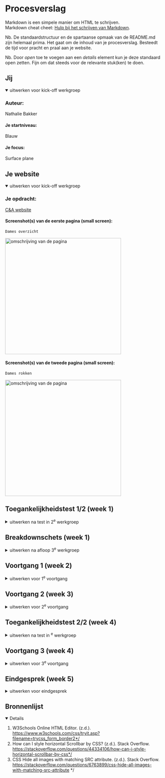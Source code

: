 # Procesverslag
Markdown is een simpele manier om HTML te schrijven.  
Markdown cheat cheet: [Hulp bij het schrijven van Markdown](https://github.com/adam-p/markdown-here/wiki/Markdown-Cheatsheet).

Nb. De standaardstructuur en de spartaanse opmaak van de README.md zijn helemaal prima. Het gaat om de inhoud van je procesverslag. Besteedt de tijd voor pracht en praal aan je website.

Nb. Door *open* toe te voegen aan een *details* element kun je deze standaard open zetten. Fijn om dat steeds voor de relevante stuk(ken) te doen.





## Jij

<details open>
  <summary>uitwerken voor kick-off werkgroep</summary>

  ### Auteur:
  Nathalie Bakker

  #### Je startniveau:
  Blauw

  #### Je focus:
  Surface plane
 
</details>





## Je website

<details open>
  <summary>uitwerken voor kick-off werkgroep</summary>

  ### Je opdracht:
  <a href="https://www.c-and-a.com/nl/nl/shop/dames"> C&A website</a> 

  #### Screenshot(s) van de eerste pagina (small screen): 
    Dames overzicht 
  <img src="readme-images/screenshot_damesoverzicht.png" width="375px" alt="omschrijving van de pagina">

  #### Screenshot(s) van de tweede pagina (small screen):
    Dames rokken
  <img src="readme-images/screenshot_detailpagina.png" width="375px" alt="omschrijving van de pagina">
 
</details>



## Toegankelijkheidstest 1/2 (week 1)

<details>
  <summary>uitwerken na test in 2<sup>e</sup> werkgroep</summary>

  ### Bevindingen
  Lijst met je bevindingen die in de test naar voren kwamen:
 
Test met kleurenbril #0779P
- De kleuren van de kleding zijn heel anders, paars lijkt grijs.
- Alles is duidelijk te zien behalve de kleuren.
- De teksten zijn duidelijk leesbaar

Test met combined loss diabetic eye disease bril
- Moeilijk om kleine tekstjes te lezen.
- Wat grotere teksten zijn wel goed te lezen.
- Plaatjes zijn redelijk goed te zien.
- Lastig om details te zien.
- Ze moet haar hoofd steeds draaien om de content goed te kunnen zien.

Screenreader test: 
- Bij dames pagina van heading level 1 naar 3 naar 2, geen logische structuur
- Bij dames pagina staat niet beschreven wat link van www.c-a.com/foryou is
- Bij links nu ontdekken en nu shoppen, weet je niet waar je naartoe wordt geleid.
- Er wordt te veel informatie opgelezen bij andere productlinks op detailpagina.
- Koppeling wordt vaak meerdere keren opgelezen
</details>



## Breakdownschets (week 1)

<details>
  <summary>uitwerken na afloop 3<sup>e</sup> werkgroep</summary>

  ### de hele pagina: 
  <img src="readme-images/breakdown_damespagina.png" width="375px" alt="breakdown van de hele pagina">
  <img src="readme-images/breakdown_detailpagina.png" width="375px" alt="breakdown van de hele pagina">

  ### dynamisch deel slideshow: 
  <img src="readme-images/breakdown_slideshow.png" width="375px" alt="breakdown van een dynamisch deel">

  ### dynamisch deel uitklapmenu: 
  <img src="readme-images/breakdown_menu.png" width="375px" alt="breakdown van nog een dynamisch deel">

</details>





## Voortgang 1 (week 2)

<details>
  <summary>uitwerken voor 1<sup>e</sup> voortgang</summary>
    Op onderstaande afbeelding is te zien hoe mijn HTML structuur er uit zag.
    <img src="readme-images/html_structuur.jpeg" width="375px" alt="HTML structuur">
  
    Op onderstaande afbeelding is te zien hoe ik heb geoefend met typografie.
    
    <img src="readme-images/oefening_tekst.png" width="375px" alt="HTML structuur">



  ### Stand van zaken
  Deze week ben ik begonnen met het maken van de basis van mijn HTML. Dit ging best goed volgens mij. Ik vond het af en toe wel lastig om te bepalen of iets een section of een article was. 
  Verder heb ik alle oefeningen gemaakt. De oefening met het hamburgermenu vond ik wel lastig. Ik kwam best wel ver met de oefening, maar de laatste paar stappen lukten me helaas niet. Deze stappen wil ik       
  daarom met de docent bespreken tijdens mijn voortgangsgesprek.

  ### Agenda voor meeting
  samen met je groepje opstellen                          

  | Nathalie      | Sosan          | Fouzia    | |
  | ---            | ---                | ---          | ---              |
  | Hamburgermenu bespreken  | HTML laten checken             | Toegankelijkheid bespreken    |
 

  ### Verslag van meeting
  hier na afloop snel de uitkomsten van de meeting vastleggen

  - De laatste 2 stappen van de hamburgermenu opdracht heeft de docent aan mij uitgelegd.
  - De docent heeft mijn HTML structuur gecontroleerd en me tips gegeven om het beter te maken.
  - Ik heb meegekeken met de HTML structuren van de andere leerlingen.

</details>





## Voortgang 2 (week 3)

<details>
  <summary>uitwerken voor 2<sup>e</sup> voortgang</summary>
  

  ### Stand van zaken
  hier dit ging goed & dit was lastig (neem ook screenshots op van delen van je website en code)
  Tijdens deze week ging het maken van het hamburgermenu in mijn eigen website best goed, aangezien ik hem werkend kreeg. Wel was er een plaatje wat over het menu heen ging. In de les heb ik toen aan de docent gevraag hoe ik het plaatje naar achteren moest krijgen. Dit bleek met z-index te moeten. Nu moet ik nog zorgen dat het menu knopje het C&A logo is i.p.v. een knopje met menu erin. 
   <img src="Schermafbeelding_hamburgermenu.png" width="375px" alt="Hamburgermenu">
   <img src="hamburgermenu_uitklap.png" width="375px" alt="Hamburgermenu uitgeklapt">
   
  Ik wilde ook graag mijn plaatjes scrollbaar maken. Dit lukte me alleen nog niet tot dusver. Ik heb daarom in de les aan Donna gevraagd hoe ik dit het beste kan doen. Na haar tips was het me gelukkig wel gelukt. Later was ik ook nog bezig met het plaatsen van de tekst voor de plaatjes. Bij het eerste plaatje was dit me gelukt. Bij het tweede plaatje wilde de tekst helaas niet verder naar rechts dan het scherm breed was. Dit wil ik tijdens het voortgangsgesprek graag bespreken met 1 van de assistenten.
   <img src="Schermafbeelding_scroll.png" width="375px" alt="HTML structuur">


  ### Agenda voor meeting
  samen met je groepje opstellen

  | Nathalie      | Sosan          | Fouzia    |        |
  | --            | ---                | ---          | ---              |
  | Vragen hoe ik een uitklapmenu kan maken  |  | HTML structuur laten nakijken   |     |
  | Vragen hoe ik tekst in scrollvak op de juiste plek krijg. |  |  |  |
  | Tekstvlak uit laten klappen |  |  |  |



  ### Verslag van meeting

  - Uiteindelijk hebben we de prioriteit gelegd bij het proberen te zorgen dat de tekst op de juiste plek in het scrollvak komt te staan. De student assistent zei dat ik mijn flexbox beter in een grid kon veranderen. Dit hadden we toen gedaan, maar het lukte niet om de plaatjes en teksten op de juiste plekken te krijgen. Toen het uur om was, stonden mijn tekst en plaatjes dus beide niet op de goede plek. 

</details>




 
## Toegankelijkheidstest 2/2 (week 4)

<details>
  <summary>uitwerken na test in <sup>e</sup> werkgroep</summary>

  ### Bevindingen
  Lijst met je bevindingen die in de test naar voren kwamen (geef ook aan wat er verbeterd is):
  - De alt teksten zijn verbeterd, zodat het duidelijk is wat er gebeurt als je op een link klikt.
  - De heading levels zijn op de juiste manier gebruikt.
  - Alle afbeeldingen hebben nu een alt tekst die de afbeelding gedetailleerd beschrijft.

</details>



## Voortgang 3 (week 4)

<details>
  <summary>uitwerken voor 3<sup>e</sup> voortgang</summary>

  ### Stand van zaken
  hier dit ging goed & dit was lastig
  
  Omdat het niet lukte met het juist positioneren van de tekst in de plaatjes heb ik een medestudent die heel goed is in coderen om hulp gevraagd. Hij zei dat ik de grid weer terug moest veranderen naar een flexbox. Ik heb alles toen weer veranderd naar de manier waarop ik het eerst had, zodat de plaatjes in ieder geval weer op de juiste plek stonden. Uiteindelijk bleek dat ik alleen was vergeten om mijn ul een position: relative te geven. Toen ik dit had gedaan stonden mijn teksten op de juiste plekken. 
<img src="readme-images/tekst_scrollvak.png" width="375px" alt="Tekst op juiste plek in afbeeldingen van het scrollvak">
  
  Verder heb ik afgelopen maandag 04-12 mijn tweede website pagina grotendeels gemaakt. Ik liep hierbij wel tegen wat kleine dingetjes aan, zoals elementen die niet naar de juiste plek wilden. Uiteindelijk heb ik dit gelukkig met de hulp van Donna op kunnen lossen. Ik had ook samen met haar gekeken naar mijn scrollbalken. Eerst wilde ik deze namelijk weghalen, maar zij vertelde me dat ik ze ook gewoon kon stylen. Dit had ze zelf ook nog nooit gedaan, maar we kwamen er gelukkig wel uit na even op Google te hebben gekeken.

  Ook ben ik deze week bezig geweest met het stylen van de focusstate van mijn buttons en links. Dit is het resultaat geworden.
  <img src="readme-images/Focusstate.png" width="375px" alt="Focusstate bij links en buttons">


  ### Agenda voor meeting
  samen met je groepje opstellen

  | Nathalie      | Sosan          | Fouzia    |         |
  | ---            | ---                | ---          | ---              |
  | Welke dingen ik kan toevoegen voor mijn surface plane.  | Voortgang bespreken             | Hamburgermenu bespreken    |    |
  | Of het goed is dat ik een figure heb gemaakt van een icoontje met tekst |  |  |  |
  | Tips vragen voor Dark mode            |                 |           |               |


  ### Verslag van meeting

  - Met de docent heb ik besproken wat de mogelijkheden waren voor de surface plane. Ik heb nu een goed beeld van wat ik wil doen voor de surface plane.
  - De docent vertelde me dat het niet zo erg is dat ik een figure heb gemaakt van het icoontje met de tekst. Wel vertelde hij dat een figure vaak eerder wordt gebruikt bij bijvoorbeeld statistieken.
  - De docent vertelde me dat ik met filter invert de icoontjes wit kon maken i.p.v. zwart. Eerst waren mijn icoontjes namelijk niet zichtbaar, omdat ze in de dark mode dezelfde kleur hadden als de achtergrond. 

</details>





## Eindgesprek (week 5)

<details>
  <summary>uitwerken voor eindgesprek</summary>

Deze week heb ik me voornamelijk gefocust op de surface plane. Ik heb hiervoor de volgende dingen gemaakt:
- Darkmode
- Linear gradient
- Repeating-conic-gradient
- Repeating-radial-gradient
- Drop-shadows
- Animatie: in- en uitzoomen van logo, favorieten hartje en plaatjes in scrollblok.
- Animatie: ronddraaiende icoontjes
- Uitklapbaar menu
- Vormgegeven scrollbalken

  ### Je uitkomst - karakteristiek screenshots:
  Eindresultaat van de overzichtspagina
  
  <img src="readme-images/overzichtpagina.jpeg" width="375px" alt="eindresultaat overzichtspagina">


  Eindresultaat van de detailpagina
  
  <img src="readme-images/detailpagina.jpeg" width="375px" alt="eindresultaat detailpagina">


  ### Dit ging goed/Heb ik geleerd: 
  Het opmaken van de button met een repeating conic gradient en een box shadow ging goed en vond ik leuk om te doen. Het was handig dat we hier ook mee hebben geoefent in de les.
  
  <img src="readme-images/button.png" width="375px" alt="button met repeating conic gradient">


  Ik heb tijdens dit vak vooral geleerd om met flexbox te werken en om een uitklapmenu te maken. Voor dit vak vond ik werken met flexbox namelijk nog erg lastig en nu gaat dit veel beter.
  
  <img src="readme-images/uitklapmenu.png" width="375px" alt="uitklapmenu">


  ### Dit was lastig/Is niet gelukt:
  Ik vond het scrollvak erg lastig om te maken, omdat ik eerst niet goed wist hoe ik het scrollbaar kon maken. Vervolgens lukte het niet om de tekst op de juiste plek te krijgen. Uiteindelijk is het gelukkig toch gelukt met wat hulp.
  
  <img src="readme-images/tekst_scrollvak.png" width="375px" alt="scrollvak">
</details>





## Bronnenlijst

<details open>

  1. W3Schools Online HTML Editor. (z.d.). https://www.w3schools.com/css/tryit.asp?filename=trycss_form_border2*/
  2. How can I style horizontal Scrollbar by CSS? (z.d.). Stack Overflow. https://stackoverflow.com/questions/44334106/how-can-i-style-horizontal-scrollbar-by-css*/
  3. CSS Hide all images with matching SRC attribute. (z.d.). Stack Overflow. https://stackoverflow.com/questions/6763899/css-hide-all-images-with-matching-src-attribute */

</details>
